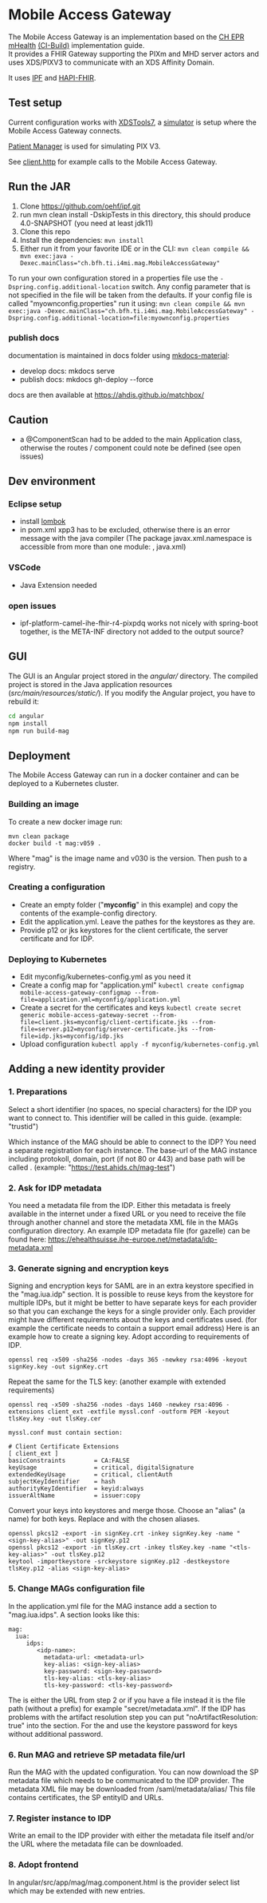 # Mobile Access Gateway

The Mobile Access Gateway is an implementation based on the [CH EPR mHealth](https://fhir.ch/ig/ch-epr-mhealth/index.html) [(CI-Build)](http://build.fhir.org/ig/ehealthsuisse/ch-epr-mhealth/index.html) implementation guide.  
It provides a FHIR Gateway supporting the PIXm and MHD server actors and uses XDS/PIXV3 to communicate with an XDS Affinity Domain.

It uses [IPF](https://oehf.github.io/ipf/) and [HAPI-FHIR](https://hapifhir.io/).

## Test setup

Current configuration works with [XDSTools7](https://ehealthsuisse.ihe-europe.net/xdstools7/), a [simulator](http://ehealthsuisse.ihe-europe.net:8280/xdstools7/sim/default__ahdis/reg/rb) is setup where the Mobile Access Gateway connects.

[Patient Manager](https://ehealthsuisse.ihe-europe.net/PatientManager/home.seam) is used for simulating PIX V3.

See [client.http](client.http) for example calls to the Mobile Access Gateway.

## Run the JAR

1. Clone https://github.com/oehf/ipf.git
2. run mvn clean install -DskipTests in this directory, this should produce 4.0-SNAPSHOT (you need at least jdk11)
3. Clone this repo
4. Install the dependencies: `mvn install`
5. Either run it from your favorite IDE or in the CLI: `mvn clean compile && mvn exec:java -Dexec.mainClass="ch.bfh.ti.i4mi.mag.MobileAccessGateway"`

To run your own configuration stored in a properties file use the `-Dspring.config.additional-location` switch.
Any config parameter that is not specified in the file will be taken from the defaults.
If your config file is called "myownconfig.properties" run it using:
`mvn clean compile && mvn exec:java -Dexec.mainClass="ch.bfh.ti.i4mi.mag.MobileAccessGateway" -Dspring.config.additional-location=file:myownconfig.properties`


### publish docs

documentation is maintained in docs folder using [mkdocs-material](https://squidfunk.github.io/mkdocs-material/):

- develop docs: mkdocs serve
- publish docs: mkdocs gh-deploy --force

docs are then available at https://ahdis.github.io/matchbox/

## Caution

- a @ComponentScan had to be added to the main Application class, otherwise the routes / component could note be defined (see open issues)

## Dev environment

### Eclipse setup

- install [lombok](https://projectlombok.org/setup/eclipse)
- in pom.xml xpp3 has to be excluded, otherwise there is an error message with the java compiler (The package javax.xml.namespace is accessible from more than one module: <unnamed>, java.xml)

### VSCode

- Java Extension needed

### open issues

- ipf-platform-camel-ihe-fhir-r4-pixpdq works not nicely with spring-boot together, is the META-INF directory not added to the output source?

## GUI

The GUI is an Angular project stored in the _angular/_ directory. The compiled project is stored in the Java
application resources (_src/main/resources/static/_). If you modify the Angular project, you have to rebuild it:

```bash
cd angular
npm install
npm run build-mag
```

## Deployment

The Mobile Access Gateway can run in a docker container and can be deployed to a Kubernetes cluster.

### Building an image

To create a new docker image run:

```
mvn clean package
docker build -t mag:v059 .
```

Where "mag" is the image name and v030 is the version. Then push to a registry.

### Creating a configuration

- Create an empty folder ("**myconfig**" in this example) and copy the contents of the example-config directory.
- Edit the application.yml. Leave the pathes for the keystores as they are.
- Provide p12 or jks keystores for the client certificate, the server certificate and for IDP.

### Deploying to Kubernetes

- Edit myconfig/kubernetes-config.yml as you need it
- Create a config map for "application.yml"
  `kubectl create configmap mobile-access-gateway-configmap --from-file=application.yml=myconfig/application.yml`
- Create a secret for the certificates and keys
  `kubectl create secret generic mobile-access-gateway-secret --from-file=client.jks=myconfig/client-certificate.jks --from-file=server.p12=myconfig/server-certificate.jks --from-file=idp.jks=myconfig/idp.jks`
- Upload configuration
  `kubectl apply -f myconfig/kubernetes-config.yml`
  
## Adding a new identity provider

### 1. Preparations
Select a short identifier (no spaces, no special characters) for the IDP you want to connect to. This identifier will be called <idp-name> in this guide. (example: "trustid") 

Which instance of the MAG should be able to connect to the IDP? You need a separate registration for each instance. The base-url of the MAG instance including protokoll, domain, port (if not 80 or 443) and base path will be called <baseurl>. (example: "https://test.ahids.ch/mag-test")    

### 2. Ask for IDP metadata
You need a metadata file from the IDP. Either this metadata is freely available in the internet under a fixed URL or you need to receive the file through another channel and store the metadata XML file in the MAGs configuration directory.
An example IDP metadata file (for gazelle) can be found here: https://ehealthsuisse.ihe-europe.net/metadata/idp-metadata.xml
 
### 3. Generate signing and encryption keys
Signing and encryption keys for SAML are in an extra keystore specified in the "mag.iua.idp" section. It is possible to reuse keys from the keystore for multiple IDPs, but it might be better
to have separate keys for each provider so that you can exchange the keys for a single provider only. Each provider might have different requirements about the keys and certificates used.
(for example the certificate needs to contain a support email address) 
Here is an example how to create a signing key. Adopt according to requirements of IDP.
```
openssl req -x509 -sha256 -nodes -days 365 -newkey rsa:4096 -keyout signKey.key -out signKey.crt
```

Repeat the same for the TLS key: (another example with extended requirements)
```
openssl req -x509 -sha256 -nodes -days 1460 -newkey rsa:4096 -extensions client_ext -extfile myssl.conf -outform PEM -keyout tlsKey.key -out tlsKey.cer 

myssl.conf must contain section:

# Client Certificate Extensions
[ client_ext ]
basicConstraints        = CA:FALSE
keyUsage                = critical, digitalSignature
extendedKeyUsage        = critical, clientAuth
subjectKeyIdentifier    = hash
authorityKeyIdentifier  = keyid:always
issuerAltName           = issuer:copy

```

Convert your keys into keystores and merge those.
Choose an "alias" (a name) for both keys. Replace <sign-key-alias> and <tls-key-alias> with the chosen aliases.
```
openssl pkcs12 -export -in signKey.crt -inkey signKey.key -name "<sign-key-alias>" -out signKey.p12
openssl pkcs12 -export -in tlsKey.crt -inkey tlsKey.key -name "<tls-key-alias>" -out tlsKey.p12
keytool -importkeystore -srckeystore signKey.p12 -destkeystore tlsKey.p12 -alias <sign-key-alias>
```

### 5. Change MAGs configuration file
In the application.yml file for the MAG instance add a section to "mag.iua.idps". A section looks like this:

```
mag:
  iua:
     idps:
        <idp-name>:
          metadata-url: <metadata-url>
          key-alias: <sign-key-alias>
          key-password: <sign-key-password>
          tls-key-alias: <tls-key-alias>
          tls-key-password: <tls-key-password>    
```
The <metadata-url> is either the URL from step 2 or if you have a file instead it is the file path (without a prefix) for example "secret/metadata.xml".
If the IDP has problems with the artifact resolution step you can put "noArtifactResolution: true" into the section.
For the <sign-key-password> and <tls-key-password> use the keystore password for keys without additional password.

### 6. Run MAG and retrieve SP metadata file/url
Run the MAG with the updated configuration. You can now download the SP metadata file which needs to be communicated to the IDP provider.
The metadata XML file may be downloaded from <baseurl>/saml/metadata/alias/<idp-name>
This file contains certificates, the SP entityID and URLs.

### 7. Register instance to IDP
Write an email to the IDP provider with either the metadata file itself and/or the URL where the metadata file can be downloaded. 

### 8. Adopt frontend
In angular/src/app/mag/mag.component.html is the provider select list which may be extended with new entries.
